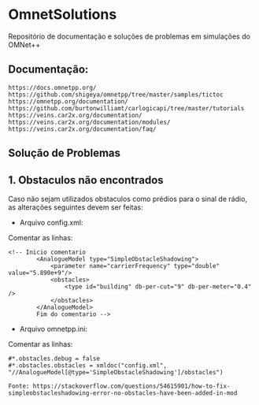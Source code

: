 # OmnetSolutions

Repositório de documentação e soluções de problemas em simulações do OMNet++


## Documentação:

```
https://docs.omnetpp.org/
https://github.com/shigeya/omnetpp/tree/master/samples/tictoc
https://omnetpp.org/documentation/
https://github.com/burtonwilliamt/carlogicapi/tree/master/tutorials
https://veins.car2x.org/documentation/
https://veins.car2x.org/documentation/modules/
https://veins.car2x.org/documentation/faq/
```


## Solução de Problemas

## 1. Obstaculos não encontrados

Caso não sejam utilizados obstaculos como prédios para o sinal de rádio, as alterações seguintes devem ser feitas:

*  Arquivo config.xml:

Comentar as linhas:

```
<!-- Inicio comentario
		<AnalogueModel type="SimpleObstacleShadowing">
			<parameter name="carrierFrequency" type="double" value="5.890e+9"/>
			<obstacles>
				<type id="building" db-per-cut="9" db-per-meter="0.4" />
			</obstacles>
		</AnalogueModel>
		Fim do comentario -->
   ```
    
 * Arquivo omnetpp.ini:
    
  Comentar as linhas:
    
 ``` 
#*.obstacles.debug = false
#*.obstacles.obstacles = xmldoc("config.xml", "//AnalogueModel[@type='SimpleObstacleShadowing']/obstacles")

Fonte: https://stackoverflow.com/questions/54615901/how-to-fix-simpleobstacleshadowing-error-no-obstacles-have-been-added-in-mod
 
 ```
    


